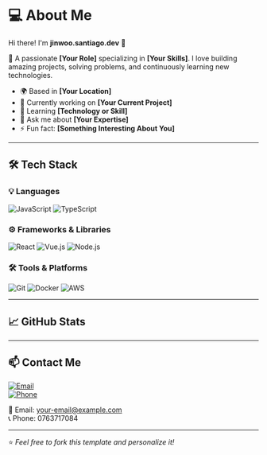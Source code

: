 
# 💻 About Me

Hi there! I'm **jinwoo.santiago.dev** 👋

🚀 A passionate **[Your Role]** specializing in **[Your Skills]**. I love building amazing projects, solving problems, and continuously learning new technologies.

- 🌍 Based in **[Your Location]**
- 🔭 Currently working on **[Your Current Project]**
- 🌱 Learning **[Technology or Skill]**
- 💬 Ask me about **[Your Expertise]**
- ⚡ Fun fact: **[Something Interesting About You]**

---

## 🛠 Tech Stack

### 💡 Languages
![JavaScript](https://img.shields.io/badge/-JavaScript-F7DF1E?style=flat&logo=javascript&logoColor=black)
![TypeScript](https://img.shields.io/badge/-TypeScript-007ACC?style=flat&logo=typescript&logoColor=white)

### ⚙️ Frameworks & Libraries
![React](https://img.shields.io/badge/-React-61DAFB?style=flat&logo=react&logoColor=black)
![Vue.js](https://img.shields.io/badge/-Vue.js-4FC08D?style=flat&logo=vue.js&logoColor=white)
![Node.js](https://img.shields.io/badge/-Node.js-339933?style=flat&logo=node.js&logoColor=white)

### 🛠 Tools & Platforms
![Git](https://img.shields.io/badge/-Git-F05032?style=flat&logo=git&logoColor=white)
![Docker](https://img.shields.io/badge/-Docker-2496ED?style=flat&logo=docker&logoColor=white)
![AWS](https://img.shields.io/badge/-AWS-FF9900?style=flat&logo=amazon-aws&logoColor=white)

---

## 📈 GitHub Stats

---

## 📫 Contact Me
[![Email](https://img.shields.io/badge/-Email-D14836?style=flat&logo=gmail&logoColor=white)](mailto:jinwoo.santiago.dev@gmail.com)  
[![Phone](https://img.shields.io/badge/-Phone-25D366?style=flat&logo=whatsapp&logoColor=white)](tel:+84763717084)  

📧 Email: [your-email@example.com](mailto:jinwoo.santiago.dev@gmail.com)  
📞 Phone: 0763717084

---

⭐️ *Feel free to fork this template and personalize it!*
